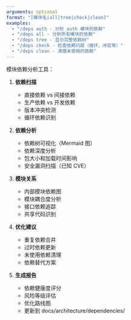 ```yaml
---
arguments: optional
format: "[模块名|all|tree|check|clean]"
examples:
  - "/deps auth - 分析 auth 模块的依赖"
  - "/deps all - 分析所有模块的依赖"
  - "/deps tree - 显示完整依赖树"
  - "/deps check - 检查依赖问题（循环、冲突等）"
  - "/deps clean - 清理未使用的依赖"
---
```

模块依赖分析工具：

1. **依赖扫描**
   - 直接依赖 vs 间接依赖
   - 生产依赖 vs 开发依赖
   - 版本冲突检测
   - 循环依赖识别

2. **依赖分析**
   - 依赖树可视化（Mermaid 图）
   - 依赖深度分析
   - 包大小和加载时间影响
   - 安全漏洞扫描（已知 CVE）

3. **模块关系**
   - 内部模块依赖图
   - 模块耦合度分析
   - 接口依赖追踪
   - 共享代码识别

4. **优化建议**
   - 重复依赖合并
   - 过时依赖更新
   - 未使用依赖清理
   - 依赖替代方案

5. **生成报告**
   - 依赖健康度评分
   - 风险等级评估
   - 优化路线图
   - 更新到 docs/architecture/dependencies/